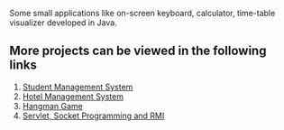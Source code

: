 Some small applications like on-screen keyboard, calculator, time-table visualizer developed in Java.

## More projects can be viewed in the following links

1. [Student Management System](https://github.com/prateekshyap/Student-Management-System)
2. [Hotel Management System](https://github.com/prateekshyap/Hotel-Management-System)
3. [Hangman Game](https://github.com/prateekshyap/Hangman)
4. [Servlet, Socket Programming and RMI](https://github.com/prateekshyap/Adv_Java)